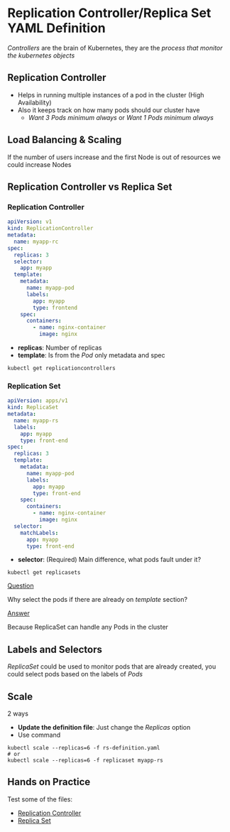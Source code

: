 # Replication Controller/Replica Set YAML Definition

_Controllers_ are the brain of Kubernetes, they are the _process that monitor the kubernetes objects_

## Replication Controller

- Helps in running multiple instances of a pod in the cluster (High Availability)
- Also it keeps track on how many pods should our cluster have
	- _Want 3 Pods minimum always_ or _Want 1 Pods minimum always_ 

## Load Balancing & Scaling

If the number of users increase and the first Node is out of resources we could increase Nodes

## Replication Controller vs Replica Set

### Replication Controller

```yaml
apiVersion: v1
kind: ReplicationController
metadata:
  name: myapp-rc
spec:
  replicas: 3
  selector:
    app: myapp
  template:
    metadata:
      name: myapp-pod
      labels:
        app: myapp
        type: frontend
    spec:
      containers:
        - name: nginx-container
          image: nginx
```

- **replicas**: Number of replicas
- **template**: Is from the _Pod_ only metadata and spec

```shell
kubectl get replicationcontrollers
```

### Replication Set

```yaml
apiVersion: apps/v1
kind: ReplicaSet
metadata:
  name: myapp-rs
  labels: 
    app: myapp
    type: front-end
spec:
  replicas: 3
  template:
    metadata:
      name: myapp-pod
      labels:
        app: myapp
        type: front-end
    spec:
      containers:
        - name: nginx-container
          image: nginx
  selector:
    matchLabels:
      app: myapp
      type: front-end
```

- **selector**: (Required) Main difference, what pods fault under it?

```shell
kubectl get replicasets
```

<ins>Question</ins>

Why select the pods if there are already on _template_ section?

<ins>Answer</ins>

Because ReplicaSet can handle any Pods in the cluster

## Labels and Selectors

_ReplicaSet_ could be used to monitor pods that are already created, you could select pods based on the labels of _Pods_

## Scale

2 ways

- **Update the definition file**: Just change the _Replicas_ option
- Use command

```shell
kubectl scale --replicas=6 -f rs-definition.yaml
# or
kubectl scale --replicas=6 -f replicaset myapp-rs
```

## Hands on Practice

Test some of the files:

- [Replication Controller](rc-definition.yaml)
- [Replica Set](rs-definition.yaml)